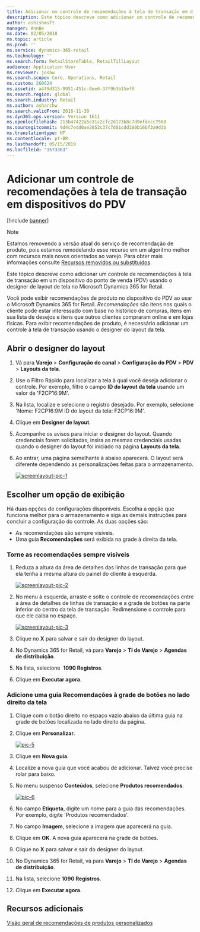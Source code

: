 ```yaml
---
title: Adicionar um controle de recomendações à tela de transação em dispositivos do PDV
description: Este tópico descreve como adicionar um controle de recomendações à tela de transação em um dispositivo do ponto de venda (PDV) usando o designer de layout de tela no Microsoft Dynamics 365 for Retail.
author: ashishmsft
manager: AnnBe
ms.date: 02/05/2018
ms.topic: article
ms.prod: ''
ms.service: dynamics-365-retail
ms.technology: ''
ms.search.form: RetailStoreTable, RetailTillLayout
audience: Application User
ms.reviewer: josaw
ms.search.scope: Core, Operations, Retail
ms.custom: 260624
ms.assetid: a4f9d315-9951-451c-8ee6-37f9b3b15ef0
ms.search.region: global
ms.search.industry: Retail
ms.author: asharchw
ms.search.validFrom: 2016-11-30
ms.dyn365.ops.version: Version 1611
ms.openlocfilehash: 213b47422a5e31c2cfc2d173b8c7d9efdecc7568
ms.sourcegitcommit: 9d4c7edd0ae2053c37c7d81cdd180b16bf3a9d3b
ms.translationtype: HT
ms.contentlocale: pt-BR
ms.lasthandoff: 05/15/2019
ms.locfileid: "1573363"
---
```

# <a name="add-a-recommendations-control-to-the-transaction-screen-on-pos-devices"></a>Adicionar um controle de recomendações à tela de transação em dispositivos do PDV

[!include [banner](includes/banner.md)]

> [!NOTE]
> Estamos removendo a versão atual do serviço de recomendação de produto, pois estamos remodelando esse recurso em um algoritmo melhor com recursos mais novos orientados ao varejo. Para obter mais informações consulte [Recursos removidos ou substituídos](https://docs.microsoft.com/dynamics365/unified-operations/dev-itpro/migration-upgrade/deprecated-features).

Este tópico descreve como adicionar um controle de recomendações à tela de transação em um dispositivo do ponto de venda (PDV) usando o designer de layout de tela no Microsoft Dynamics 365 for Retail.

Você pode exibir recomendações de produto no dispositivo do PDV ao usar o Microsoft Dynamics 365 for Retail. *Recomendações* são itens nos quais o cliente pode estar interessado com base no histórico de compras, itens em sua lista de desejos e itens que outros clientes compraram online e em lojas físicas. Para exibir recomendações de produto, é necessário adicionar um controle à tela de transação usando o designer do layout da tela.

## <a name="open-layout-designer"></a>Abrir o designer do layout

1. Vá para **Varejo** &gt; **Configuração do canal** &gt; **Configuração do PDV** &gt; **PDV** &gt; **Layouts da tela**.
2. Use o Filtro Rápido para localizar a tela à qual você deseja adicionar o controle. Por exemplo, filtre o campo **ID do layout da tela** usando um valor de 'F2CP16:9M'.
3. Na lista, localize e selecione o registro desejado. Por exemplo, selecione 'Nome: F2CP16:9M ID do layout da tela: F2CP16:9M'.
4. Clique em **Designer de layout**.
5. Acompanhe os avisos para iniciar o designer do layout. Quando credenciais forem solicitadas, insira as mesmas credenciais usadas quando o designer do layout foi iniciado na página **Layouts da tela**.
6. Ao entrar, uma página semelhante à abaixo aparecerá. O layout será diferente dependendo as personalizações feitas para o armazenamento.

    [![screenlayout-pic-1](./media/screenlayout-pic-1.png)](./media/screenlayout-pic-1.png)

## <a name="choose-a-display-option"></a>Escolher um opção de exibição

Há duas opções de configurações disponíveis. Escolha a opção que funciona melhor para o armazenamento e siga as demais instruções para concluir a configuração do controle. As duas opções são:

- As recomendações são sempre visíveis.
- Uma guia **Recomendações** será exibida na grade à direita da tela.

### <a name="make-recommendations-always-visible"></a>Torne as recomendações sempre visíveis

1. Reduza a altura da área de detalhes das linhas de transação para que ela tenha a mesma altura do painel do cliente à esquerda.

    [![screenlayout-pic-2](./media/screenlayout-pic-2.png)](./media/screenlayout-pic-2.png)

2. No menu à esquerda, arraste e solte o controle de recomendações entre a área de detalhes de linhas de transação e a grade de botões na parte inferior do centro da tela de transação. Redimensione o controle para que ele caiba no espaço.

    [![screenlayout-pic-3](./media/screenlayout-pic-3.png)](./media/screenlayout-pic-3.png)

3. Clique no **X** para salvar e sair do designer do layout.
4. No Dynamics 365 for Retail, vá para **Varejo** &gt; **TI de Varejo** &gt; **Agendas de distribuição**.
5. Na lista, selecione  **1090 Registros**.
6. Clique em **Executar agora**.

### <a name="add-a-recommendations-tab-to-the-button-grid-on-the-right-side-of-the-screen"></a>Adicione uma guia Recomendações à grade de botões no lado direito da tela

1. Clique com o botão direito no espaço vazio abaixo da última guia na grade de botões localizada no lado direito da página.
2. Clique em **Personalizar**.

    [![pic-5](./media/pic-5.png)](./media/pic-5.png)

3. Clique em **Nova guia**.
4. Localize a nova guia que você acabou de adicionar. Talvez você precise rolar para baixo.
5. No menu suspenso **Conteúdos**, selecione **Produtos recomendados**.

    [![pic-6](./media/pic-6.png)](./media/pic-6.png)

6. No campo **Etiqueta**, digite um nome para a guia das recomendações. Por exemplo, digite 'Produtos recomendados'.
7. No campo **Imagem**, selecione a imagem que aparecerá na guia.
8. Clique em **OK**. A nova guia aparecerá na grade de botões.
9. Clique no **X** para salvar e sair do designer do layout.
10. No Dynamics 365 for Retail, vá para **Varejo** &gt; **TI de Varejo** &gt; **Agendas de distribuição**.
11. Na lista, selecione **1090 Registros**.
12. Clique em **Executar agora**.

## <a name="additional-resources"></a>Recursos adicionais

[Visão geral de recomendações de produtos personalizados](personalized-product-recommendations.md)
